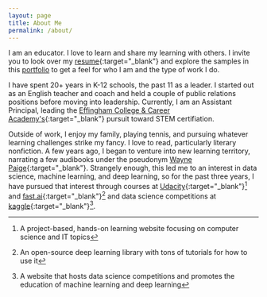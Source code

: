 ```yaml
---
layout: page
title: About Me
permalink: /about/
---
```


I am an educator. I love to learn and share my learning with others. I invite you to look over my [resume](https://drive.google.com/file/d/1086YgpvaIQyzSRGsX0lePI75rDjMVRSR/view?usp=sharing){:target="_blank"} and explore the samples in this [portfolio](https://travisdickey.github.io/portfolio) to get a feel for who I am and the type of work I do.

I have spent 20+ years in K-12 schools, the past 11 as a leader. I started out as an English teacher and coach and held a couple of public relations positions before moving into leadership. Currently, I am an Assistant Principal, leading the [Effingham College & Career Academy's](https://www.effinghamschools.com/Domain/1611){:target="_blank"} pursuit toward STEM certifiation. 

Outside of work, I enjoy my family, playing tennis, and pursuing whatever learning challenges strike my fancy. I love to read, particularly literary nonfiction. A few years ago, I began to venture into new learning territory, narrating a few audibooks under the pseudonym [Wayne Paige](https://www.audible.com/search?ref=a_search_c1_sort_1&pf_rd_p=073d8370-97e5-4b7b-be04-aa06cf22d7dd&pf_rd_r=6G2XTAKQZR1W6DD4N5Z7&searchNarrator=Wayne+Paige&sort=pubdate-desc-rank){:target="_blank"}. Strangely enough, this led me to an interest in data science, machine learning, and deep learning, so for the past three years, I have pursued that interest through courses at [Udacity](https://www.udacity.com/courses/all){:target="_blank"}[^1] and [fast.ai](https://www.fast.ai){:target="_blank"}[^2] and data science competitions at [kaggle](https://www.kaggle.com/twdickey43){:target="_blank"}[^3].



[^1]:A project-based, hands-on learning website focusing on computer science and IT topics
[^2]:An open-source deep learning library with tons of tutorials for how to use it
[^3]:A website that hosts data science competitions and promotes the education of machine learning and deep learning
